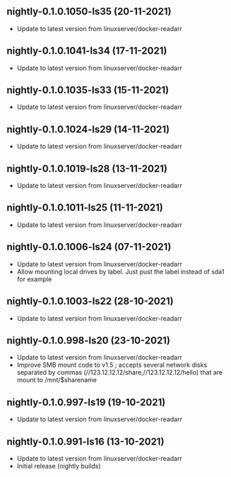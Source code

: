 
## nightly-0.1.0.1050-ls35 (20-11-2021)
- Update to latest version from linuxserver/docker-readarr

## nightly-0.1.0.1041-ls34 (17-11-2021)
- Update to latest version from linuxserver/docker-readarr

## nightly-0.1.0.1035-ls33 (15-11-2021)
- Update to latest version from linuxserver/docker-readarr

## nightly-0.1.0.1024-ls29 (14-11-2021)
- Update to latest version from linuxserver/docker-readarr

## nightly-0.1.0.1019-ls28 (13-11-2021)
- Update to latest version from linuxserver/docker-readarr

## nightly-0.1.0.1011-ls25 (11-11-2021)
- Update to latest version from linuxserver/docker-readarr

## nightly-0.1.0.1006-ls24 (07-11-2021)
- Update to latest version from linuxserver/docker-readarr
- Allow mounting local drives by label. Just pust the label instead of sda1 for example

## nightly-0.1.0.1003-ls22 (28-10-2021)

- Update to latest version from linuxserver/docker-readarr

## nightly-0.1.0.998-ls20 (23-10-2021)

- Update to latest version from linuxserver/docker-readarr
- Improve SMB mount code to v1.5 ; accepts several network disks separated by commas (//123.12.12.12/share,//123.12.12.12/hello) that are mount to /mnt/$sharename

## nightly-0.1.0.997-ls19 (19-10-2021)

- Update to latest version from linuxserver/docker-readarr

## nightly-0.1.0.991-ls16 (13-10-2021)

- Update to latest version from linuxserver/docker-readarr
- Initial release (nightly builds)
